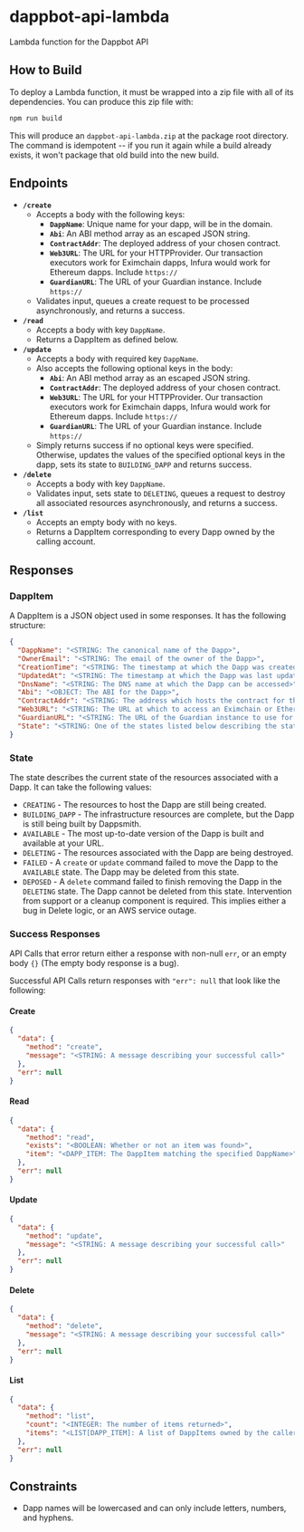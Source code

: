 # dappbot-api-lambda

Lambda function for the Dappbot API

## How to Build
To deploy a Lambda function, it must be wrapped into a zip file with all of its dependencies.  You can produce this zip file with:

```sh
npm run build
```

This will produce an `dappbot-api-lambda.zip` at the package root directory.  The command is idempotent -- if you run it again while a build already exists, it won't package that old build into the new build.

## Endpoints
- **`/create`**
  - Accepts a body with the following keys:
    - **`DappName`**: Unique name for your dapp, will be in the domain.
    - **`Abi`**: An ABI method array as an escaped JSON string.
    - **`ContractAddr`**: The deployed address of your chosen contract.
    - **`Web3URL`**: The URL for your HTTPProvider.  Our transaction executors work for Eximchain dapps, Infura would work for Ethereum dapps.  Include `https://`
    - **`GuardianURL`**: The URL of your Guardian instance.  Include `https://`
  - Validates input, queues a create request to be processed asynchronously, and returns a success.
- **`/read`**
  - Accepts a body with key `DappName`.
  - Returns a DappItem as defined below.
- **`/update`**
  - Accepts a body with required key `DappName`.
  - Also accepts the following optional keys in the body:
    - **`Abi`**: An ABI method array as an escaped JSON string.
    - **`ContractAddr`**: The deployed address of your chosen contract.
    - **`Web3URL`**: The URL for your HTTPProvider.  Our transaction executors work for Eximchain dapps, Infura would work for Ethereum dapps.  Include `https://`
    - **`GuardianURL`**: The URL of your Guardian instance.  Include `https://`
  - Simply returns success if no optional keys were specified. Otherwise, updates the values of the specified optional keys in the dapp, sets its state to `BUILDING_DAPP` and returns success.
- **`/delete`**
  - Accepts a body with key `DappName`.
  - Validates input, sets state to `DELETING`, queues a request to destroy all associated resources asynchronously, and returns a success.
- **`/list`**
  - Accepts an empty body with no keys.
  - Returns a DappItem corresponding to every Dapp owned by the calling account.

## Responses

### DappItem

A DappItem is a JSON object used in some responses. It has the following structure:

```json
{
  "DappName": "<STRING: The canonical name of the Dapp>",
  "OwnerEmail": "<STRING: The email of the owner of the Dapp>",
  "CreationTime": "<STRING: The timestamp at which the Dapp was created>",
  "UpdatedAt": "<STRING: The timestamp at which the Dapp was last updated>",
  "DnsName": "<STRING: The DNS name at which the Dapp can be accessed>",
  "Abi": "<OBJECT: The ABI for the Dapp>",
  "ContractAddr": "<STRING: The address which hosts the contract for the Dapp>",
  "Web3URL": "<STRING: The URL at which to access an Eximchain or Ethereum node>",
  "GuardianURL": "<STRING: The URL of the Guardian instance to use for this Dapp>",
  "State": "<STRING: One of the states listed below describing the state of the Dapp>"
}
```

### State

The state describes the current state of the resources associated with a Dapp. It can take the following values:

- `CREATING` - The resources to host the Dapp are still being created.
- `BUILDING_DAPP` - The infrastructure resources are complete, but the Dapp is still being built by Dappsmith.
- `AVAILABLE` - The most up-to-date version of the Dapp is built and available at your URL.
- `DELETING` - The resources associated with the Dapp are being destroyed.
- `FAILED` - A `create` or `update` command failed to move the Dapp to the `AVAILABLE` state. The Dapp may be deleted from this state.
- `DEPOSED` - A `delete` command failed to finish removing the Dapp in the `DELETING` state. The Dapp cannot be deleted from this state. Intervention from support or a cleanup component is required.  This implies either a bug in Delete logic, or an AWS service outage.

### Success Responses

API Calls that error return either a response with non-null `err`, or an empty body `{}` (The empty body response is a bug).

Successful API Calls return responses with `"err": null` that look like the following:

#### Create

```json
{
  "data": {
    "method": "create",
    "message": "<STRING: A message describing your successful call>"
  },
  "err": null
}
```

#### Read

```json
{
  "data": {
    "method": "read",
    "exists": "<BOOLEAN: Whether or not an item was found>",
    "item": "<DAPP_ITEM: The DappItem matching the specified DappName>"
  },
  "err": null
}
```

#### Update

```json
{
  "data": {
    "method": "update",
    "message": "<STRING: A message describing your successful call>"
  },
  "err": null
}
```

#### Delete

```json
{
  "data": {
    "method": "delete",
    "message": "<STRING: A message describing your successful call>"
  },
  "err": null
}
```

#### List

```json
{
  "data": {
    "method": "list",
    "count": "<INTEGER: The number of items returned>",
    "items": "<LIST[DAPP_ITEM]: A list of DappItems owned by the caller>"
  },
  "err": null
}
```

## Constraints
- Dapp names will be lowercased and can only include letters, numbers, and hyphens.
